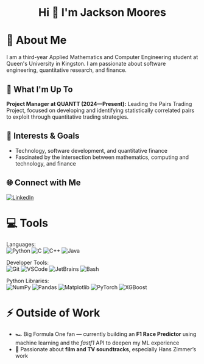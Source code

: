 <h1 align="center">Hi 👋 I'm Jackson Moores</h1>

# 💫 About Me
I am a third-year Applied Mathematics and Computer Engineering student at Queen's University in Kingston. I am passionate about software engineering, quantitative research, and finance.

## 🚀 What I'm Up To
**Project Manager at QUANTT (2024—Present):** Leading the Pairs Trading Project, focused on developing and identifying statistically correlated pairs to exploit through quantitative trading strategies.

## 🎯 Interests & Goals
- Technology, software development, and quantitative finance
- Fascinated by the intersection between mathematics, computing and technology, and finance

## 🌐 Connect with Me
[![LinkedIn](https://img.shields.io/badge/LinkedIn-%230077B5.svg?logo=linkedin&logoColor=white)](https://www.linkedin.com/in/jackson-moores/)

# 💻 Tools

Languages:  
![Python](https://img.shields.io/badge/python-%233776AB.svg?style=for-the-badge&logo=python&logoColor=white)
![C](https://img.shields.io/badge/C-00599C?style=for-the-badge&logo=c&logoColor=white)
![C++](https://img.shields.io/badge/C++-00599C?style=for-the-badge&logo=c%2B%2B&logoColor=white)
![Java](https://img.shields.io/badge/java-%23ED8B00.svg?style=for-the-badge&logo=java&logoColor=white)

Developer Tools:  
![Git](https://img.shields.io/badge/git-%23F05033.svg?style=for-the-badge&logo=git&logoColor=white)
![VSCode](https://img.shields.io/badge/VS_Code-0078D4?style=for-the-badge&logo=visual%20studio%20code&logoColor=white)
![JetBrains](https://img.shields.io/badge/JetBrains_IDEs-000000?style=for-the-badge&logo=jetbrains&logoColor=white)
![Bash](https://img.shields.io/badge/Bash-4EAA25?style=for-the-badge&logo=gnubash&logoColor=white)

Python Libraries:  
![NumPy](https://img.shields.io/badge/numpy-%23013243.svg?style=for-the-badge&logo=numpy&logoColor=white)
![Pandas](https://img.shields.io/badge/pandas-%23150458.svg?style=for-the-badge&logo=pandas&logoColor=white)
![Matplotlib](https://img.shields.io/badge/Matplotlib-11557c?style=for-the-badge&logo=matplotlib&logoColor=white)
![PyTorch](https://img.shields.io/badge/PyTorch-EE4C2C?style=for-the-badge&logo=pytorch&logoColor=white)
![XGBoost](https://img.shields.io/badge/XGBoost-ff6600?style=for-the-badge&logo=xgboost&logoColor=white)


# ⚡ Outside of Work
- 🏎️ Big Formula One fan — currently building an **F1 Race Predictor** using machine learning and the *fastf1* API to deepen my ML experience   
- 🎵 Passionate about **film and TV soundtracks**, especially Hans Zimmer’s work  


  

